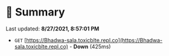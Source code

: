 # 📖 Summary
Last updated: **8/27/2021, 8:57:01 PM**

- `GET` [https://Bhadwa-sala.toxicblte.repl.co](https://Bhadwa-sala.toxicblte.repl.co) - **Down** (425ms)
